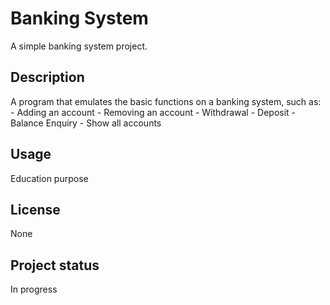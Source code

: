 # Banking System
A simple banking system project.

## Description
A program that emulates the basic functions on a banking system, such as:
    - Adding an account
    - Removing an account
    - Withdrawal
    - Deposit
    - Balance Enquiry
    - Show all accounts

## Usage
   Education purpose
## License
   None
## Project status
   In progress

